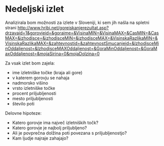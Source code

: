 Nedeljski izlet
=====================================

Analizirala bom možnosti za izlete v Sloveniji, ki sem jih našla na spletni strani http://www.hribi.net/goreiskanjerezultat.asp?drzavaid=1&gorovjeid=&goraime=&VisinaMIN=&VisinaMAX=&CasMIN=&CasMAX=&izhodisce=&izhodisceMIN=&izhodisceMAX=&VisinskaRazlikaMIN=&VisinskaRazlikaMAX=&zahtevnostid=&zahtevnostSmucanjeid=&IzhodisceMinOddaljenost=&IzhodisceMAXOddaljenost=&GoraMinOddaljenost=&GoraMaxOddaljenost=&mojaSirina=0&mojaDolzina=0

Za vsak izlet bom zajela:
* ime izletniške točke (kraja ali gore)
* v katerem gorovju se nahaja
* nadmorsko višino
* vrsto izletniške točke
* procent priljubljenosti
* mesto priljubljenosti
* število poti


Delovne hipoteze:
* Katero gorovje ima največ izletniških točk?
* Katero gorovje je najbolj priljubljeno?
* Ali je povprečna dolžina poti povezana s priljubljenostjo?
* Kam ljudje najraje zahajajo?


